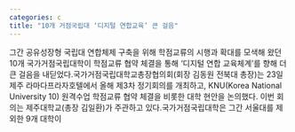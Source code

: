 ```yaml
---
categories: c
title: "10개 거점국립대 ‘디지털 연합교육’ 큰 걸음"
---
```

그간 공유성장형 국립대 연합체제 구축을 위해 학점교류의 시행과 확대를 모색해 왔던 10개 국가거점국립대학이 학점교류 협약 체결을 통해 ‘디지털 연합 교육체계’를 향해 더 큰 걸음을 내딛었다.국가거점국립대학교총장협의회(회장 김동원 전북대 총장)는 23일 제주 라마다프라자호텔에서 올해 제3차 정기회의를 개최하고, KNU(Korea National University 10) 원격수업 학점교류 협약 체결을 비롯한 대학 현안을 논의했다. 이번 회의는 제주대학교(총장 김일환)가 주관하고 있다.국가거점국립대학은 그간 서울대를 제외한 9개 대학이
